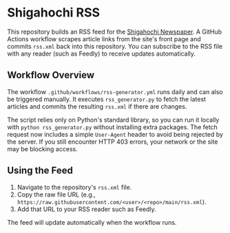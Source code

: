 # Shigahochi RSS

This repository builds an RSS feed for the [Shigahochi Newspaper](http://www.shigahochi.co.jp/).
A GitHub Actions workflow scrapes article links from the site's front page and commits
`rss.xml` back into this repository. You can subscribe to the RSS file with any reader
(such as Feedly) to receive updates automatically.

## Workflow Overview

The workflow `.github/workflows/rss-generator.yml` runs daily and can also be triggered
manually. It executes `rss_generator.py` to fetch the latest articles and commits the
resulting `rss.xml` if there are changes.

The script relies only on Python's standard library, so you can run it locally
with `python rss_generator.py` without installing extra packages.
The fetch request now includes a simple `User-Agent` header to avoid being
rejected by the server. If you still encounter HTTP 403 errors, your network or
the site may be blocking access.

## Using the Feed

1. Navigate to the repository's `rss.xml` file.
2. Copy the raw file URL (e.g., `https://raw.githubusercontent.com/<user>/<repo>/main/rss.xml`).
3. Add that URL to your RSS reader such as Feedly.

The feed will update automatically when the workflow runs.
